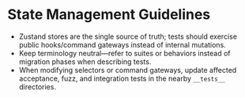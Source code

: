 # State Management Guidelines

- Zustand stores are the single source of truth; tests should exercise public hooks/command gateways instead of internal mutations.
- Keep terminology neutral—refer to suites or behaviors instead of migration phases when describing tests.
- When modifying selectors or command gateways, update affected acceptance, fuzz, and integration tests in the nearby `__tests__` directories.
